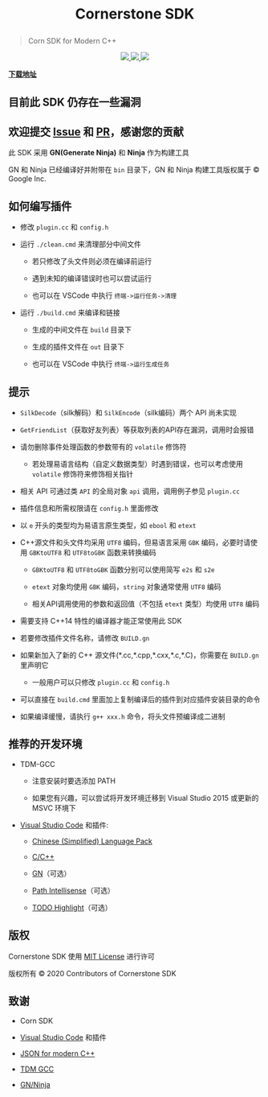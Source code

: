 <h1>
  <p align=center>
    <b>
      Cornerstone SDK
    </b>
  </p>
</h1>

> Corn SDK for Modern C++

<p align=center>
  <a href="./todo.txt">
    <img src="https://img.shields.io/badge/API-99%25-important.svg" />
  </a>
  <a href="https://zh.cppreference.com">
    <img src="https://img.shields.io/badge/language-C++14-informational.svg" />
  </a>
  <a href="./LICENSE">
      <img src="https://img.shields.io/badge/license-MIT-success.svg" />
  </a>
</p>

[**下载地址**](https://github.com/Sc-Softs/CornerstoneSDK/releases)

## **目前此 SDK 仍存在一些漏洞**

## **欢迎提交 [Issue](https://github.com/Sc-Softs/CornerstoneSDK/issues) 和 [PR](https://github.com/Sc-Softs/CornerstoneSDK/pulls)，感谢您的贡献**

此 SDK 采用 **GN(Generate Ninja)** 和 **Ninja** 作为构建工具

GN 和 Ninja 已经编译好并附带在 `bin` 目录下，GN 和 Ninja 构建工具版权属于 &copy; Google Inc.

## 如何编写插件

- 修改 `plugin.cc` 和 `config.h`

- 运行 `./clean.cmd` 来清理部分中间文件

  - 若只修改了头文件则必须在编译前运行

  - 遇到未知的编译错误时也可以尝试运行

  - 也可以在 VSCode 中执行 `终端->运行任务->清理`

- 运行 `./build.cmd` 来编译和链接

  - 生成的中间文件在 `build` 目录下

  - 生成的插件文件在 `out` 目录下

  - 也可以在 VSCode 中执行 `终端->运行生成任务`

## 提示

- `SilkDecode`（silk解码）和 `SilkEncode`（silk编码）两个 API 尚未实现

- `GetFriendList`（获取好友列表）等获取列表的API存在漏洞，调用时会报错

- 请勿删除事件处理函数的参数带有的 `volatile` 修饰符

  - 若处理易语言结构（自定义数据类型）时遇到错误，也可以考虑使用 `volatile` 修饰符来修饰相关指针

- 相关 API 可通过类 `API` 的全局对象 `api` 调用，调用例子参见 `plugin.cc`

- 插件信息和所需权限请在 `config.h` 里面修改

- 以 `e` 开头的类型均为易语言原生类型，如 `ebool` 和 `etext`

- C++源文件和头文件均采用 `UTF8` 编码，但易语言采用 `GBK` 编码，必要时请使用 `GBKtoUTF8` 和 `UTF8toGBK` 函数来转换编码

  - `GBKtoUTF8` 和 `UTF8toGBK` 函数分别可以使用简写 `e2s` 和 `s2e`

  - `etext` 对象均使用 `GBK` 编码，`string` 对象通常使用 `UTF8` 编码

  - 相关API调用使用的参数和返回值（不包括 `etext` 类型）均使用 `UTF8` 编码

- 需要支持 C++14 特性的编译器才能正常使用此 SDK

- 若要修改插件文件名称，请修改 `BUILD.gn`

- 如果新加入了新的 C++ 源文件(\*.cc,\*.cpp,\*.cxx,\*.c,\*.C)，你需要在 `BUILD.gn` 里声明它

  - 一般用户可以只修改 `plugin.cc` 和 `config.h`

- 可以直接在 `build.cmd` 里面加上复制编译后的插件到对应插件安装目录的命令

- 如果编译缓慢，请执行 `g++ xxx.h` 命令，将头文件预编译成二进制

## 推荐的开发环境

- TDM-GCC

  - 注意安装时要选添加 PATH

  - 如果您有兴趣，可以尝试将开发环境迁移到 Visual Studio 2015 或更新的 MSVC 环境下

- [Visual Studio Code](https://code.visualstudio.com/) 和插件:

  - [Chinese (Simplified) Language Pack](https://marketplace.visualstudio.com/items?itemName=MS-CEINTL.vscode-language-pack-zh-hans)

  - [C/C++](https://marketplace.visualstudio.com/items?itemName=ms-vscode.cpptools)

  - [GN](https://marketplace.visualstudio.com/items?itemName=npclaudiu.vscode-gn)（可选）

  - [Path Intellisense](https://marketplace.visualstudio.com/items?itemName=christian-kohler.path-intellisense)（可选）

  - [TODO Highlight](https://marketplace.visualstudio.com/items?itemName=wayou.vscode-todo-highlight)（可选）

## 版权

Cornerstone SDK 使用 [MIT License](./LICENSE) 进行许可

版权所有 &copy; 2020 Contributors of Cornerstone SDK

## 致谢

- Corn SDK

- [Visual Studio Code](https://code.visualstudio.com/) 和插件

- [JSON for modern C++](https://github.com/nlohmann/json)

- [TDM GCC](https://jmeubank.github.io/tdm-gcc/)

- [GN/Ninja](http://www.ninja-build.org/)
